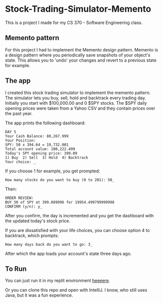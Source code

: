 # Stock-Trading-Simulator-Memento

This is a project I made for my CS 370 - Software Engineering class.

## Memento pattern
For this project I had to implement the Memento design pattern.
Memento  is a design pattern where you periodically save snapshots of your object's state. This allows you to 'undo' your changes and revert to a previous state for example.

## The app
I created this stock trading simulator to implement the memento pattern. The simulator lets you buy, sell, hold and backtrack every trading day. Initially you start with $100,000.00 and 0 $SPY stocks. The $SPY daily opening prices were taken from a Yahoo CSV and they contain prices over the past year.

The app prints the following dashboard:
```
DAY 5
Your Cash Balance: 80,267.999
Your Position:
SPY: 50 x 394.64 = 19,732.001
Total account value: 100,222.499
Today's SPY opening price: 399.09
1) Buy  2) Sell  3) Hold  4) Backtrack
Your choice: _
```
If you choose 1 for example, you get prompted:
```
How many stocks do you want to buy (0 to 201): 50_
```
Then:
```
ORDER REVIEW:
BUY 50 of SPY at 399.089996 for 19954.499799999998
CONFIRM (y/n): y_
```
After you confirm, the day is incremented and you get the dashboard with the updated today's stock price. 

If you are dissatisfied with your life choices, you can choose option 4 to backtrack, which prompts:
```
How many days back do you want to go: 3_
```
After which the app loads your account's state three days ago.

## To Run
You can just run it in my replit environment [heeeere](https://replit.com/@masroork/CSCI370Memento-Pattern#Stock.java).

Or you can clone this repo and open with IntelliJ. I know, who still uses Java, but it was a fun experience.